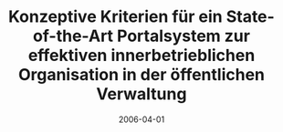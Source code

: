 ---
abstract: ''
authors:
- Gerald Fischer
- Thomas Grechenig
- F. Maierhofer
date: '2006-04-01'
featured: false
links:
- name: Publik
  url: https://publik.tuwien.ac.at/showentry.php?ID=140755&lang=2
publication_types:
- '1'
publishDate: '2006-04-01'
title: Konzeptive Kriterien für ein State-of-the-Art Portalsystem zur effektiven innerbetrieblichen
  Organisation in der öffentlichen Verwaltung
url_pdf: ''
---